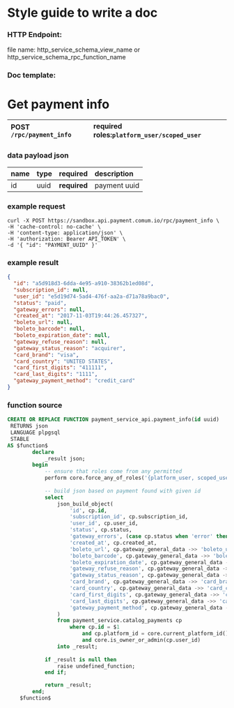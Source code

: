 # Style guide to write a doc

### HTTP Endpoint:

file name: http_service_schema_view_name or http_service_schema_rpc_function_name

### Doc template:

# Get payment info

| **POST** `/rpc/payment_info` | **required roles:**`platform_user/scoped_user` |
| :--- | :--- |


### data payload json

| name | type | required | description |
| :--- | :--- | :--- | :--- |
| id | uuid | **required** | payment uuid |

###

### example request

```curl
curl -X POST https://sandbox.api.payment.comum.io/rpc/payment_info \
-H 'cache-control: no-cache' \
-H 'content-type: application/json' \
-H 'authorization: Bearer API_TOKEN' \
-d '{ "id": "PAYMENT_UUID" }'
```

### example result

```json
{
  "id": "a5d918d3-6dda-4e95-a910-38362b1ed08d",
  "subscription_id": null,
  "user_id": "e5d19d74-5ad4-476f-aa2a-d71a78a9bac0",
  "status": "paid",
  "gateway_errors": null,
  "created_at": "2017-11-03T19:44:26.457327",
  "boleto_url": null,
  "boleto_barcode": null,
  "boleto_expiration_date": null,
  "gateway_refuse_reason": null,
  "gateway_status_reason": "acquirer",
  "card_brand": "visa",
  "card_country": "UNITED STATES",
  "card_first_digits": "411111",
  "card_last_digits": "1111",
  "gateway_payment_method": "credit_card"
}
```

### function source

```sql
CREATE OR REPLACE FUNCTION payment_service_api.payment_info(id uuid)
 RETURNS json
 LANGUAGE plpgsql
 STABLE
AS $function$
        declare
            _result json;
        begin
            -- ensure that roles come from any permitted
            perform core.force_any_of_roles('{platform_user, scoped_user}');
            
            -- build json based on payment found with given id
            select 
                json_build_object(
                    'id', cp.id,
                    'subscription_id', cp.subscription_id,
                    'user_id', cp.user_id,
                    'status', cp.status,
                    'gateway_errors', (case cp.status when 'error' then cp.gateway_cached_data else null::jsonb end),
                    'created_at', cp.created_at,
                    'boleto_url', cp.gateway_general_data ->> 'boleto_url',
                    'boleto_barcode', cp.gateway_general_data ->> 'boleto_barcode',
                    'boleto_expiration_date', cp.gateway_general_data ->> 'boleto_expiration_date',
                    'gateway_refuse_reason', cp.gateway_general_data ->> 'gateway_refuse_reason', 
                    'gateway_status_reason', cp.gateway_general_data ->> 'gateway_status_reason',
                    'card_brand', cp.gateway_general_data ->> 'card_brand',
                    'card_country', cp.gateway_general_data ->> 'card_country',
                    'card_first_digits', cp.gateway_general_data ->> 'card_first_digits',
                    'card_last_digits', cp.gateway_general_data ->> 'card_last_digits',
                    'gateway_payment_method', cp.gateway_general_data ->> 'gateway_payment_method'
                )
                from payment_service.catalog_payments cp
                    where cp.id = $1
                        and cp.platform_id = core.current_platform_id()
                        and core.is_owner_or_admin(cp.user_id)
                into _result;
            
            if _result is null then
                raise undefined_function;
            end if;

            return _result;
        end;
    $function$
```
